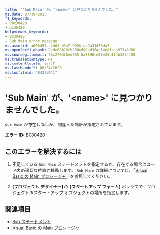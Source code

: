 ```yaml
---
title: "'Sub Main' が、'<name>' に見つかりませんでした。"
ms.date: 07/20/2015
f1_keywords:
- vbc30420
- bc30420
helpviewer_keywords:
- BC30420
- Sub Main error message
ms.assetid: a006d57d-4dd3-46a7-9026-ca9a31470da7
ms.openlocfilehash: 2ede68b20fb2066d98ad36ac14e8fcda97f49d88
ms.sourcegitcommit: f8c270376ed905f6a8896ce0fe25b4f4b38ff498
ms.translationtype: HT
ms.contentlocale: ja-JP
ms.lasthandoff: 06/04/2020
ms.locfileid: "84373941"
---
```

# <a name="sub-main-was-not-found-in-name"></a>'Sub Main' が、'\<name>' に見つかりませんでした。
`Sub Main` が存在しないか、間違った場所が指定されています。  
  
 **エラー ID:** BC30420  
  
## <a name="to-correct-this-error"></a>このエラーを解決するには  
  
1. 不足している `Sub Main` ステートメントを指定するか、存在する場合はコード内の適切な位置に移動します。 `Sub Main` の詳細については、「[Visual Basic の Main プロシージャ](../../programming-guide/program-structure/main-procedure.md)」を参照してください。  
  
2. **[プロジェクト デザイナー]** の **[スタートアップ フォーム]** ボックスで、プロジェクトのスタートアップ オブジェクトの場所を指定します。  
  
## <a name="see-also"></a>関連項目

- [Sub ステートメント](../statements/sub-statement.md)
- [Visual Basic の Main プロシージャ](../../programming-guide/program-structure/main-procedure.md)
